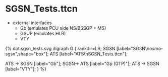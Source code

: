 # SGSN_Tests.ttcn

* external interfaces
    * Gb (emulates PCU side NS/BSSGP + MS)
    * GSUP (emulates HLR)
    * VTY

{% dot sgsn_tests.svg
digraph G {
  rankdir=LR;
  SGSN [label="SGSN\nosmo-sgsn",shape="box"];
  ATS [label="ATS\nSGSN_Tests.ttcn"];

  ATS -> SGSN [label="Gb"];
  SGSN-> ATS [label="Gp (GTP)"];
  ATS -> SGSN [label="VTY"];
}
%}
